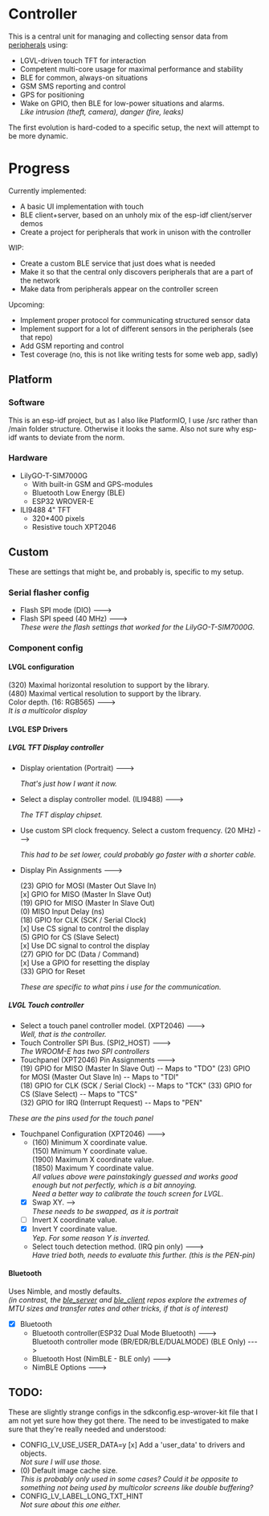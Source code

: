 
# Controller

This is a central unit for managing and collecting sensor data from [peripherals](https://github.com/nicklasb/Peripheral) using:  
* LGVL-driven touch TFT for interaction
* Competent multi-core usage for maximal performance and stability
* BLE for common, always-on situations 
* GSM SMS reporting and control
* GPS for positioning
* Wake on GPIO, then BLE for low-power situations and alarms.   
*Like intrusion (theft, camera), danger (fire, leaks)*

The first evolution is hard-coded to a specific setup, the next will attempt to be more dynamic. 

# Progress
Currently implemented:
* A basic UI implementation with touch
* BLE client+server, based on an unholy mix of the esp-idf client/server demos
* Create a project for peripherals that work in unison with the controller 

WIP:

* Create a custom BLE service that just does what is needed
* Make it so that the central only discovers peripherals that are a part of the network
* Make data from peripherals appear on the controller screen 

Upcoming:
* Implement proper protocol for communicating structured sensor data
* Implement support for a lot of different sensors in the peripherals (see that repo)
* Add GSM reporting and control
* Test coverage (no, this is not like writing tests for some web app, sadly)



## Platform

### Software
This is an esp-idf project, but as I also like PlatformIO, I use /src rather than /main folder structure. 
Otherwise it looks the same. Also not sure why esp-idf wants to deviate from the norm.

### Hardware

- LilyGO-T-SIM7000G
    - With built-in GSM and GPS-modules
    - Bluetooth Low Energy (BLE)
    - ESP32 WROVER-E
- ILI9488 4" TFT 
    - 320*400 pixels  
    - Resistive touch XPT2046


## Custom 

These are settings that might be, and probably is, specific to my setup.  


### Serial flasher config

- Flash SPI mode (DIO)  --->
- Flash SPI speed (40 MHz)  --->  
*These were the flash settings that worked for the LilyGO-T-SIM7000G.*
### Component config 

#### LVGL configuration
(320) Maximal horizontal resolution to support by the library.  
(480) Maximal vertical resolution to support by the library.  
    Color depth. (16: RGB565)  --->  
*It is a multicolor display*

#### LVGL ESP Drivers  
##### LVGL TFT Display controller

- Display orientation (Portrait)  --->
  
  *That's just how I want it now.*

- Select a display controller model. (ILI9488)  --->
  
  *The TFT display chipset.*


- Use custom SPI clock frequency.
        Select a custom frequency. (20 MHz)  --->
        
    *This had to be set lower, could probably go faster with a shorter cable.*

- Display Pin Assignments  --->

    (23) GPIO for MOSI (Master Out Slave In)  
    [x] GPIO for MISO (Master In Slave Out)  
    (19)    GPIO for MISO (Master In Slave Out)  
    (0)     MISO Input Delay (ns)  
    (18) GPIO for CLK (SCK / Serial Clock)  
    [x] Use CS signal to control the display  
    (5)     GPIO for CS (Slave Select)  
    [x] Use DC signal to control the display  
    (27)    GPIO for DC (Data / Command)  
    [x] Use a GPIO for resetting the display  
    (33)    GPIO for Reset  

    *These are specific to what pins i use for the communication.*


##### LVGL Touch controller

- Select a touch panel controller model. (XPT2046)  --->  
    *Well, that is the controller.*
- Touch Controller SPI Bus. (SPI2_HOST)  --->  
    *The WROOM-E has two SPI controllers*
- Touchpanel (XPT2046) Pin Assignments  --->  
(19) GPIO for MISO (Master In Slave Out) -- Maps to "TDO"
(23) GPIO for MOSI (Master Out Slave In) -- Maps to "TDI"  
(18) GPIO for CLK (SCK / Serial Clock) -- Maps to "TCK"
(33) GPIO for CS (Slave Select) -- Maps to "TCS"  
(32) GPIO for IRQ (Interrupt Request) -- Maps to "PEN"

*These are the pins used for the touch panel* 

- Touchpanel Configuration (XPT2046)  --->  
    - (160) Minimum X coordinate value.  
    (150) Minimum Y coordinate value.  
    (1900) Maximum X coordinate value.  
    (1850) Maximum Y coordinate value.  
    *All values above were painstakingly guessed and works good enough but not perfectly, which is a bit annoying.  
    Need a better way to calibrate the touch screen for LVGL.*
    - [x] Swap XY.   -->  
    *These needs to be swapped, as it is portrait*
    - [ ] Invert X coordinate value.  
    - [x] Invert Y coordinate value.  
    *Yep. For some reason Y is inverted.*  
    - Select touch detection method. (IRQ pin only)  --->  
    *Have tried both, needs to evaluate this further. (this is the PEN-pin)*


#### Bluetooth
Uses Nimble, and mostly defaults.  
*(in contrast, the [ble_server](https://github.com/nicklasb/ble_server) and [ble_client](https://github.com/nicklasb/ble_client) repos explore the extremes of MTU sizes and transfer rates and other tricks, if that is of interest)*  

- [x] Bluetooth
    - Bluetooth controller(ESP32 Dual Mode Bluetooth)  --->  
     Bluetooth controller mode (BR/EDR/BLE/DUALMODE) (BLE Only)  --->  
    - Bluetooth Host (NimBLE - BLE only)  --->  
    - NimBLE Options  --->  


## TODO:

These are slightly strange configs in the sdkconfig.esp-wrover-kit file that I am not yet sure how they got there.
The need to be investigated to make sure that they're really needed and understood:  

- CONFIG_LV_USE_USER_DATA=y
      [x] Add a 'user_data' to drivers and objects.  
     *Not sure I will use those.*
- (0) Default image cache size.  
*This is probably only used in some cases? Could it be opposite to something not being used by multicolor screens like double buffering?*
- CONFIG_LV_LABEL_LONG_TXT_HINT  
*Not sure about this one either.*
